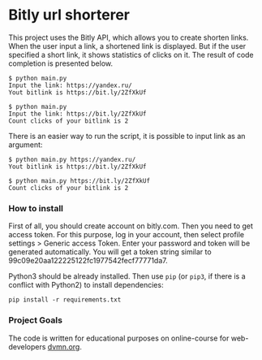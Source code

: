 # Bitly url shorterer

This project uses the Bitly API, which allows you to create shorten links. When the user input a link, a shortened link is displayed. But if the user specified a short link, it shows statistics of clicks on it. The result of code completion is presented below.

```
$ python main.py
Input the link: https://yandex.ru/
Yout bitlink is https://bit.ly/2ZfXkUf

$ python main.py
Input the link: https://bit.ly/2ZfXkUf
Count clicks of your bitlink is 2
```

There is an easier way to run the script, it is possible to input link as an argument:

```
$ python main.py https://yandex.ru/
Yout bitlink is https://bit.ly/2ZfXkUf

$ python main.py https://bit.ly/2ZfXkUf
Count clicks of your bitlink is 2
```

### How to install

First of all, you should create account on bitly.com. Then you need to get access token. For this purpose, log in your account, then select profile settings > Generic access Token. Enter your password and token will be generated automatically. You will get a token string similar to 99c09e20aa122225122fc1977542fecf77771da7.

Python3 should be already installed. 
Then use `pip` (or `pip3`, if there is a conflict with Python2) to install dependencies:
```
pip install -r requirements.txt
```

### Project Goals

The code is written for educational purposes on online-course for web-developers [dvmn.org](https://dvmn.org/).
